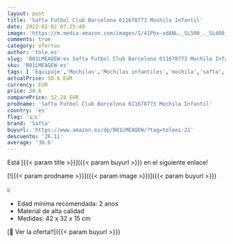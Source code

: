 ```yaml
---
layout: post
title: 'Safta Futbol Club Barcelona 611678773 Mochila Infantil'
date: 2022-02-02 07:25:49
image: 'https://m.media-amazon.com/images/I/41Pbx-xdANL._SL500_._SL400_.jpg'
comments: true
category: ofertas
author: 'tole.es'
slug: 'B01LMEAQEW-es Safta Futbol Club Barcelona 611678773 Mochila Infantil'
sku: 'B01LMEAQEW-es'
tags: [ 'Equipaje','Mochilas','Mochilas infantiles','mochila','safta', ]
actualPrice: 38.6 EUR
currency: EUR
price: 38.6
comparePrice: 52.24 EUR
prodname: 'Safta Futbol Club Barcelona 611678773 Mochila Infantil'
country: 'es'
flag: '🇪🇸'
brand: 'Safta'
buyurl: 'https://www.amazon.es/dp/B01LMEAQEW/?tag=tolees-21'
descuento: '26.11'
average: '38.6'
---
```


Está [{{< param title >}}]({{< param buyurl >}}) en el siguiente enlace!

[![{{< param prodname >}}]({{< param image >}})]({{< param buyurl >}})

ℹ️:

- Edad mínima recomendada: 2 anos
- Material de alta calidad
- Medidas: 42 x 32 x 15 cm

[🛒 Ver la oferta!!]({{< param buyurl >}})
